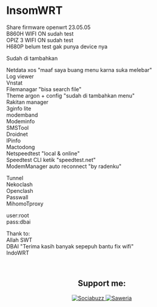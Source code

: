 <h1>InsomWRT</h1>
<p>Share firmware openwrt 23.05.05<br>
B860H WIFI ON sudah test<br>
OPIZ 3 WIFI ON sudah test<br>
H680P belum test gak punya device nya</p>

<p>Sudah di tambahkan</p>

<p>Netdata xos "maaf saya buang menu karna suka melebar"<br>
Log viewer<br>
Vnstat<br>
Filemanagar "bisa search file"<br>
Theme argon + config "sudah di tambahkan menu"<br>
Rakitan manager<br>
3ginfo lite<br>
modemband<br>
Modeminfo<br>
SMSTool<br>
Droidnet<br>
IPinfo<br>
Mactodong<br>
Netspeedtest "local & online"<br>
Speedtest CLI ketik "speedtest.net"<br>
ModemManager auto reconnect "by radenku"</p>

<p>Tunnel<br>
Nekoclash<br>
Openclash<br>
Passwall<br>
MihomoTproxy</p>

<p>user:root<br>
pass:dbai</p>

<p>Thank to:<br>
Allah SWT<br>
DBAI "Terima kasih banyak sepepuh bantu fix wifi"<br>
IndoWRT</p>
<br>
<h2 align="center">Support me:</h2>
<p align="center">
  <a href="https://sociabuzz.com/bobbyunknown/tribe">
    <img src="https://img.shields.io/badge/Sociabuzz-1DA1F2?style=for-the-badge&logo=sociabuzz&logoColor=white" alt="Sociabuzz">
  </a>
  <a href="https://saweria.co/widgets/qr?streamKey=48ea6792454c7732924b663381c69521">
    <img src="https://img.shields.io/badge/Saweria-FFA500?style=for-the-badge&logo=saweria&logoColor=white" alt="Saweria">
  </a>
</p>
